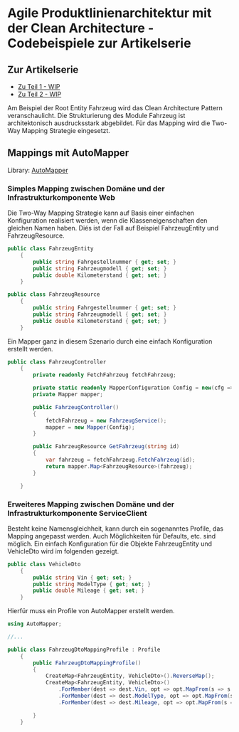 # Agile Produktlinienarchitektur mit der Clean Architecture - Codebeispiele zur Artikelserie

## Zur Artikelserie

* [Zu Teil 1 - WIP]()
* [Zu Teil 2 - WIP]()


Am Beispiel der Root Entity Fahrzeug wird das Clean Architecture Pattern veranschaulicht. Die Strukturierung des Module Fahrzeug ist
architektonisch ausdrucksstark abgebildet. Für das Mapping wird die Two-Way Mapping Strategie eingesetzt.

## Mappings mit AutoMapper

Library: [AutoMapper](https://github.com/AutoMapper/AutoMapper)

### Simples Mapping zwischen Domäne und der Infrastrukturkomponente Web

Die Two-Way Mapping Strategie kann auf Basis einer einfachen Konfiguration realisiert werden, wenn die Klasseneigenschaften den gleichen Namen haben.
Diés ist der Fall auf Beispiel FahrzeugEntity und FahrzeugResource.

```csharp
public class FahrzeugEntity
    {
        public string Fahrgestellnummer { get; set; }
        public string Fahrzeugmodell { get; set; }
        public double Kilometerstand { get; set; }
    }
```

```csharp
public class FahrzeugResource
    {
        public string Fahrgestellnummer { get; set; }
        public string Fahrzeugmodell { get; set; }
        public double Kilometerstand { get; set; }
    }
```

Ein Mapper ganz in diesem Szenario durch eine einfach Konfiguration erstellt werden.

```csharp
public class FahrzeugController
    {
        private readonly FetchFahrzeug fetchFahrzeug;

        private static readonly MapperConfiguration Config = new(cfg => cfg.CreateMap<FahrzeugEntity, FahrzeugResource>());
        private Mapper mapper;

        public FahrzeugController()
        {
            fetchFahrzeug = new FahrzeugService();
            mapper = new Mapper(Config);
        }

        public FahrzeugResource GetFahrzeug(string id)
        {
            var fahrzeug = fetchFahrzeug.FetchFahrzeug(id);
            return mapper.Map<FahrzeugResource>(fahrzeug);
        }

    }
```

### Erweiteres Mapping zwischen Domäne und der Infrastrukturkomponente ServiceClient

Besteht keine Namensgleichheit, kann durch ein sogenanntes Profile, das Mapping angepasst werden. Auch Möglichkeiten für Defaults, etc. sind möglich. Ein einfach Konfiguration für die Objekte FahrzeugEntity und VehicleDto wird im folgenden gezeigt.

```csharp
public class VehicleDto
    {
        public string Vin { get; set; }
        public string ModelType { get; set; }
        public double Mileage { get; set; }
    }
```

Hierfür muss ein Profile von AutoMapper erstellt werden.

```csharp
using AutoMapper;

//...

public class FahrzeugDtoMappingProfile : Profile
    {
        public FahrzeugDtoMappingProfile()
        {
            CreateMap<FahrzeugEntity, VehicleDto>().ReverseMap();
            CreateMap<FahrzeugEntity, VehicleDto>()
                .ForMember(dest => dest.Vin, opt => opt.MapFrom(s => s.Fahrgestellnummer))
                .ForMember(dest => dest.ModelType, opt => opt.MapFrom(s => s.Fahrzeugmodell))
                .ForMember(dest => dest.Mileage, opt => opt.MapFrom(s => s.Kilometerstand));

        }
    }
```
